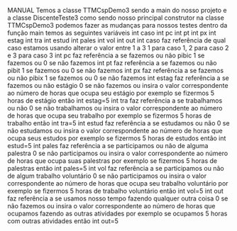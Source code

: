 MANUAL
Temos a classe TTMCspDemo3 sendo a main do nosso projeto e a classe DiscenteTeste3
como sendo nosso principal construtor
na classe TTMCspDemo3 podemos fazer as mudanças para nossos testes
dentro da função main temos as seguintes variáveis
int caso
int pc
int pt
int px
int estag
int tra
int estud
int pales
int vol
int out
int caso faz referência de qual caso estamos usando
alterar o valor entre 1 a 3
1 para caso 1, 2 para caso 2 e 3 para caso 3
int pc faz referência a se fazemos ou não pibic
1 se fazemos ou 0 se não fazemos
int pt faz referência a se fazemos ou não pibit
1 se fazemos ou 0 se não fazemos
int px faz referência a se fazemos ou não pibix
1 se fazemos ou 0 se não fazemos
int estag faz referência a se fazemos ou não estágio
0 se não fazemos ou insira o valor correspondente ao número de horas que ocupa seu
estágio
por exemplo se fizermos 5 horas de estágio então int estag=5
int tra faz referência a se trabalhamos ou não
0 se não trabalhamos ou insira o valor correspondente ao número de horas que ocupa seu
trabalho
por exemplo se fizermos 5 horas de trabalho então int tra=5
int estud faz referência a se estudamos ou não
0 se não estudamos ou insira o valor correspondente ao número de horas que ocupa seus
estudos
por exemplo se fizermos 5 horas de estudos então int estud=5
int pales faz referência a se participamos ou não de alguma palestra
0 se não participamos ou insira o valor correspondente ao número de horas que ocupa suas
palestras
por exemplo se fizermos 5 horas de palestras então int pales=5
int vol faz referência a se participamos ou não de algum trabalho voluntário
0 se não participamos ou insira o valor correspondente ao número de horas que ocupa seu
trabalho voluntário
por exemplo se fizermos 5 horas de trabalho voluntário então int vol=5
int out faz referência a se usamos nosso tempo fazendo qualquer outra coisa
0 se não fazemos ou insira o valor correspondente ao número de horas que ocupamos
fazendo as outras atividades
por exemplo se ocupamos 5 horas com outras atividades então int out=5

